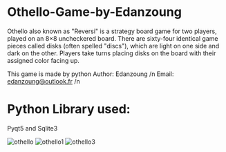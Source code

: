 # Othello-Game-by-Edanzoung
Othello also known as "Reversi" is a strategy board game for two players, played on an 8×8 uncheckered board. There are sixty-four identical game pieces called disks (often spelled "discs"), which are light on one side and dark on the other. Players take turns placing disks on the board with their assigned color facing up.

This game is made by python
Author: Edanzoung /n
Email: edanzoung@outlook.fr /n

# Python Library used:
Pyqt5 and Sqlite3 

![othello](https://user-images.githubusercontent.com/57450098/155349388-d9e9e949-010a-4be2-a89f-9a76399727e5.png)
![othello1](https://user-images.githubusercontent.com/57450098/155349410-b43076bd-a3ff-4cba-bcef-60ff3546de60.png)
![othello3](https://user-images.githubusercontent.com/57450098/155349438-ce90a0b3-adbb-4f4a-9993-09eb6738868e.png)


